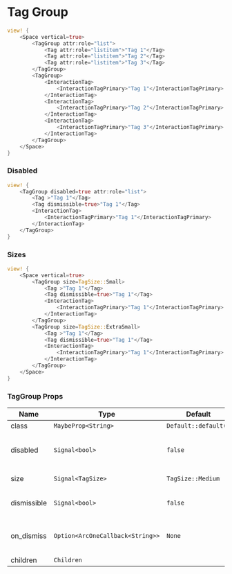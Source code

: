 # Tag Group

```rust demo
view! {
    <Space vertical=true>
        <TagGroup attr:role="list">
            <Tag attr:role="listitem">"Tag 1"</Tag>
            <Tag attr:role="listitem">"Tag 2"</Tag>
            <Tag attr:role="listitem">"Tag 3"</Tag>
        </TagGroup>
        <TagGroup>
            <InteractionTag>
                <InteractionTagPrimary>"Tag 1"</InteractionTagPrimary>
            </InteractionTag>
            <InteractionTag>
                <InteractionTagPrimary>"Tag 2"</InteractionTagPrimary>
            </InteractionTag>
            <InteractionTag>
                <InteractionTagPrimary>"Tag 3"</InteractionTagPrimary>
            </InteractionTag>
        </TagGroup>
    </Space>
}
```

### Disabled

```rust demo
view! {
    <TagGroup disabled=true attr:role="list">
        <Tag >"Tag 1"</Tag>
        <Tag dismissible=true>"Tag 1"</Tag>
        <InteractionTag>
            <InteractionTagPrimary>"Tag 1"</InteractionTagPrimary>
        </InteractionTag>
    </TagGroup>
}
```

### Sizes

```rust demo
view! {
    <Space vertical=true>
        <TagGroup size=TagSize::Small>
            <Tag >"Tag 1"</Tag>
            <Tag dismissible=true>"Tag 1"</Tag>
            <InteractionTag>
                <InteractionTagPrimary>"Tag 1"</InteractionTagPrimary>
            </InteractionTag>
        </TagGroup>
        <TagGroup size=TagSize::ExtraSmall>
            <Tag >"Tag 1"</Tag>
            <Tag dismissible=true>"Tag 1"</Tag>
            <InteractionTag>
                <InteractionTagPrimary>"Tag 1"</InteractionTagPrimary>
            </InteractionTag>
        </TagGroup>
    </Space>
}
```

### TagGroup Props

| Name        | Type                             | Default              | Description                           |
| ----------- | -------------------------------- | -------------------- | ------------------------------------- |
| class       | `MaybeProp<String>`              | `Default::default()` |                                       |
| disabled    | `Signal<bool>`                   | `false`              | Whether the tag group is disabled.    |
| size        | `Signal<TagSize>`                | `TagSize::Medium`    | Size of the tag.                      |
| dismissible | `Signal<bool>`                   | `false`              | A Tag can be dismissible.             |
| on_dismiss  | `Option<ArcOneCallback<String>>` | `None`               | Callback for when a tag is dismissed. |
| children    | `Children`                       |                      |                                       |
